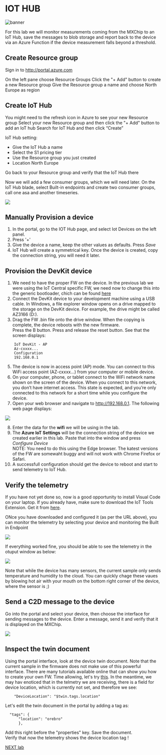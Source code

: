 # IOT HUB  

![](images/banner.png "banner")  
  

For this lab we will monitor measurements coming from the MXChip to an IoT Hub, save the messages to blob storage and report back to the device via an Azure Function if the device measurement falls beyond a threshold.  


## Create Resource group

Sign in to <http://portal.azure.com>

On the left pane choose Resource Groups
Click the "+ Add" button to create a new Resource group
Give the Resource group a name and choose North Europe as region

## Create IoT Hub
You might need to the refresh icon in Azure to see your new Resource group
Select your new Resource group and then click the "+ Add" button to add an IoT hub
Search for IoT Hub and then click “Create”

IoT Hub setting:   
- Give the IoT Hub a name   
- Select the S1 pricing tier  
- Use the Resource group you just created  
- Location North Europe

Go back to your Resource group and verify that the IoT Hub there

Now we will add a few consumer groups, which we will need later. On the IoT Hub blade, select Built-in endpoints and create two consumer groups, call one asa and another timeseries.  

![](images/consumergrps.png)

## Manually Provision a device

1. In the portal, go to the IOT Hub page, and select Iot Devices on the left panel.
2. Press '+'
3. Give the device a name, keep the other values as defaults. Press _Save_
4. IoT Hub will create a symmetrical key. Once the device is created, copy the connection string, you will need it later.

## Provision the DevKit device

1. We need to have the proper FW on the device. In the previous lab we were using the IoT Central specific FW, we need now to change this into the generic bootloader, chich can be found [here](https://github.com/microsoft/devkit-sdk/releases/download/1.6.5-release/devkit-getstarted-1.6.5.bin) 
2. Connect the DevKit device to your development machine using a USB cable. In Windows, a file explorer window opens on a drive mapped to the storage on the DevKit device. For example, the drive might be called AZ3166 (D:).
4. Drag the FW .bin file onto the drive window. When the copying is complete, the device reboots with the new firmware.  
Press the B button. Press and release the reset button. See that the screen displays: 

```
    IoT DevKit - AP
    Az-cxxxx...  
    Configuration
    192.168.0.1  
```
5. The device is now in access point (AP) mode. You can connect to this WiFi access point (AZ-cxxxx...) from your computer or mobile device. 
6. On your computer, phone, or tablet connect to the WiFi network name shown on the screen of the device. When you connect to this network, you don’t have internet access. This state is expected, and you’re only connected to this network for a short time while you configure the device.
7. Open your web browser and navigate to http://192.168.0.1. The following web page displays: 


![](images/configpage.png)   

8. Enter the data for the **wifi** we will be using in the lab.
9. The **Azure IoT Settings** will be the connection string of the device we created earlier in this lab. Paste that into the window and press _Configure Device_  
    NOTE: You need to do this using the Edge browser. The katest versions of the FW are somewaht buggy and will not work with Chrome Firefox or Safari.
9. A successfull configuration should get the device to reboot and start to send telemetry to IoT Hub.

## Verify the telemetry

If you have not yet done so, now is a good opportunity to install Visual Code on your laptop. If you already have, make sure to download the IoT Tools Extension. Get it from [here](https://marketplace.visualstudio.com/items?itemName=vsciot-vscode.azure-iot-tools).

ONce you have downloaded and configured it (as per the URL above), you can monitor the telemetry by selecting your device and monitoring the Built in Endpoint  

![](images/telemetry.png)   

If everything worked fine, you should be able to see the telemetry in the otuput window as below:  

![](images/messages.png)   

Note that while the device has many sensors, the current sample only sends temperature and humidity to the cloud. You can quickly chage these vaues by blowing hot air with your mouth on the bottom right corner of the device, where the sensor is ;)

## Send a C2D message to the device

Go into the portal and select your device, then choose the interface for sending messages to the device. Enter a message, send it and verify that it is displayed on the MXChip.

![](images/c2d.png)   

## Inspect the twin document

Using the portal interface, look at the device twin document. Note that the current sample in the firmware does not make use of this powerful interface. There are many tutorials available online that can show you how to create your own FW. Time allowing, let's try [this](https://docs.microsoft.com/en-us/samples/azure-samples/mxchip-iot-devkit-state/sample/).
In the meantime, we may hav enoticed that in the telmetry we are receiving, there is a field for device location, which is currently not set, and therefore we see:
```
    "DeviceLocation": "$twin.tags.location"
```
Let's edit the twin document in the portal by adding a tag as:
```
  "tags": {
      "location": "orebro"
      },
```
Add this right before the "properties" key. Save the document.  
Verify that now the telemetry shows the device location tag !

[NEXT lab](../lab21)

